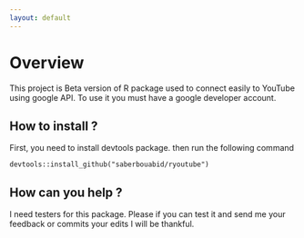```yaml
---
layout: default
---
```

 

# [](#header-1)Overview

This project is Beta version of R package used to connect easily to YouTube using google API. To use it you must have a google developer account.

## [](#header-2)How to install ?

First, you need to install devtools package. then run the following command

``devtools::install_github("saberbouabid/ryoutube")
``

## [](#header-2) How can you help ?

I need testers for this package. Please if you can test it and send me your feedback or commits your edits I will be thankful. 
